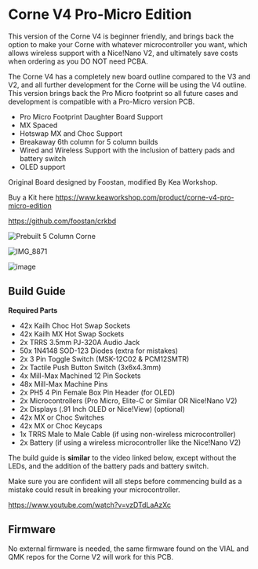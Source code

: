 # Corne V4 Pro-Micro Edition

This version of the Corne V4 is beginner friendly, and brings back the option to make your Corne with whatever microcontroller you want, which allows wireless support with a Nice!Nano V2, and ultimately save costs when ordering as you DO NOT need PCBA.

The Corne V4 has a completely new board outline compared to the V3 and V2, and all further development for the Corne will be using the V4 outline. This version brings back the Pro Micro footprint so all future cases and development is compatible with a Pro-Micro version PCB.

- Pro Micro Footprint Daughter Board Support
- MX Spaced
- Hotswap MX and Choc Support
- Breakaway 6th column for 5 column builds
- Wired and Wireless Support with the inclusion of battery pads and battery switch
- OLED support

Original Board designed by Foostan, modified By Kea Workshop.

Buy a Kit here https://www.keaworkshop.com/product/corne-v4-pro-micro-edition

https://github.com/foostan/crkbd

![Prebuilt 5 Column Corne](https://github.com/klouderone/cornev4promicroedition/assets/136342173/bbfd555b-4e5a-4ed2-a870-a183a0d69ed6)

![IMG_8871](https://github.com/klouderone/cornev4promicroedition/assets/136342173/901fa39f-69d9-44fd-b6e3-768a6a8b402c)

![image](https://github.com/klouderone/cornev4promicroedition/assets/136342173/598f3457-b834-483d-8778-85fb771b5296)

## Build Guide

**Required Parts**

- 42x Kailh Choc Hot Swap Sockets
- 42x Kailh MX Hot Swap Sockets
- 2x TRRS 3.5mm PJ-320A Audio Jack
- 50x 1N4148 SOD-123 Diodes (extra for mistakes)
- 2x 3 Pin Toggle Switch (MSK-12C02 & PCM12SMTR)
- 2x Tactile Push Button Switch (3x6x4.3mm)
- 4x Mill-Max Machined 12 Pin Sockets
- 48x Mill-Max Machine Pins
- 2x PH5 4 Pin Female Box Pin Header (for OLED)
- 2x Microcontrollers (Pro Micro, Elite-C or Similar OR Nice!Nano V2)
- 2x Displays (.91 Inch OLED or Nice!View) (optional)
- 42x MX or Choc Switches
- 42x MX or Choc Keycaps
- 1x TRRS Male to Male Cable (if using non-wireless microcontroller)
- 2x Battery (if using a wireless microcontroller like the Nice!Nano V2) 

The build guide is **similar** to the video linked below, except without the LEDs, and the addition of the battery pads and battery switch.

Make sure you are confident will all steps before commencing build as a mistake could result in breaking your microcontroller.

https://www.youtube.com/watch?v=vzDTdLaAzXc



## Firmware 

No external firmware is needed, the same firmware found on the VIAL and QMK repos for the Corne V2 will work for this PCB.

